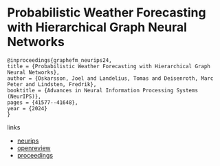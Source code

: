 # Probabilistic Weather Forecasting with Hierarchical Graph Neural Networks

```
@inproceedings{graphefm_neurips24,
title = {Probabilistic Weather Forecasting with Hierarchical Graph Neural Networks},
author = {Oskarsson, Joel and Landelius, Tomas and Deisenroth, Marc Peter and Lindsten, Fredrik},
booktitle = {Advances in Neural Information Processing Systems (NeurIPS)},
pages = {41577--41648},
year = {2024}
}
```

links
- [neurips](https://nips.cc/Conferences/2024/Schedule?showEvent=93149)
- [openreview](https://openreview.net/forum?id=wTIzpqX121)
- [proceedings](https://papers.nips.cc//paper_files/paper/2024/hash/492592890311679d7f71559148358973-Abstract-Conference.html)
